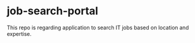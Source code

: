 # job-search-portal
This repo is regarding application to search IT jobs based on location and expertise.

